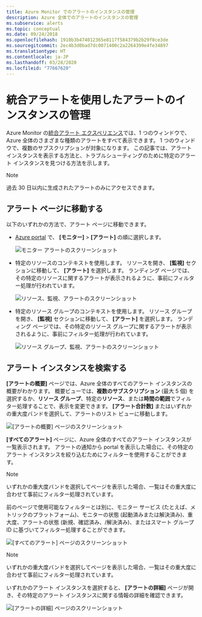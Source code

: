 ```yaml
---
title: Azure Monitor でのアラートのインスタンスの管理
description: Azure 全体でのアラートのインスタンスの管理
ms.subservice: alerts
ms.topic: conceptual
ms.date: 09/24/2018
ms.openlocfilehash: 1910b3b474012365e8117f584379b2b29f8ce3de
ms.sourcegitcommit: 2ec4b3d0bad7dc0071400c2a2264399e4fe34897
ms.translationtype: HT
ms.contentlocale: ja-JP
ms.lasthandoff: 03/28/2020
ms.locfileid: "77667620"
---
```

# <a name="manage-alert-instances-with-unified-alerts"></a>統合アラートを使用したアラートのインスタンスの管理

Azure Monitor の[統合アラート エクスペリエンス](https://aka.ms/azure-alerts-overview)では、1 つのウィンドウで、Azure 全体のさまざまな種類のアラートをすべて表示できます。 1 つのウィンドウで、複数のサブスクリプションが対象になります。 この記事では、アラート インスタンスを表示する方法と、トラブルシューティングのために特定のアラート インスタンスを見つける方法を示します。

> [!NOTE]
> 過去 30 日以内に生成されたアラートのみにアクセスできます。

## <a name="go-to-the-alerts-page"></a>アラート ページに移動する

以下のいずれかの方法で、アラート ページに移動できます。

- [Azure portal](https://portal.azure.com/) で、 **[モニター]**  >  **[アラート]** の順に選択します。  

     ![モニター アラートのスクリーンショット](media/alerts-managing-alert-instances/monitoring-alerts-managing-alert-instances-toc.jpg)
  
- 特定のリソースのコンテキストを使用します。 リソースを開き、 **[監視]** セクションに移動して、 **[アラート]** を選択します。 ランディング ページでは、その特定のリソースに関するアラートが表示されるように、事前にフィルター処理が行われています。

     ![リソース、監視、アラートのスクリーンショット](media/alerts-managing-alert-instances/alert-resource.JPG)

- 特定のリソース グループのコンテキストを使用します。 リソース グループを開き、 **[監視]** セクションに移動して、 **[アラート]** を選択します。 ランディング ページでは、その特定のリソース グループに関するアラートが表示されるように、事前にフィルター処理が行われています。    

     ![リソース グループ、監視、アラートのスクリーンショット](media/alerts-managing-alert-instances/alert-rg.JPG)

## <a name="find-alert-instances"></a>アラート インスタンスを検索する

**[アラートの概要]** ページでは、Azure 全体のすべてのアラート インスタンスの概要がわかります。 概要ビューでは、**複数のサブスクリプション** (最大 5 個) を選択するか、**リソース グループ**、特定の**リソース**、または**時間の範囲**でフィルター処理することで、表示を変更できます。 **[アラート合計数]** またはいずれかの重大度バンドを選択して、アラートのリスト ビューに移動します。     

![[アラートの概要] ページのスクリーンショット](media/alerts-managing-alert-instances/alerts-summary.jpg)
 
**[すべてのアラート]** ページに、Azure 全体のすべてのアラート インスタンスが一覧表示されます。 アラートの通知から portal を表示した場合に、その特定のアラート インスタンスを絞り込むためにフィルターを使用することができます。

> [!NOTE]
> いずれかの重大度バンドを選択してページを表示した場合、一覧はその重大度に合わせて事前にフィルター処理されています。

前のページで使用可能なフィルターとは別に、モニター サービス (たとえば、メトリックのプラットフォーム)、モニターの状態 (起動済みまたは解決済み)、重大度、アラートの状態 (新規、確認済み、/解決済み)、またはスマート グループ ID に基づいてフィルター処理することができます。

![[すべてのアラート] ページのスクリーンショット](media/alerts-managing-alert-instances/all-alerts.jpg)

> [!NOTE]
> いずれかの重大度バンドを選択してページを表示した場合、一覧はその重大度に合わせて事前にフィルター処理されています。

いずれかのアラート インスタンスを選択すると、 **[アラートの詳細]** ページが開き、その特定のアラート インスタンスに関する情報の詳細を確認できます。   

![[アラートの詳細] ページのスクリーンショット](media/alerts-managing-alert-instances/alert-details.jpg)  

